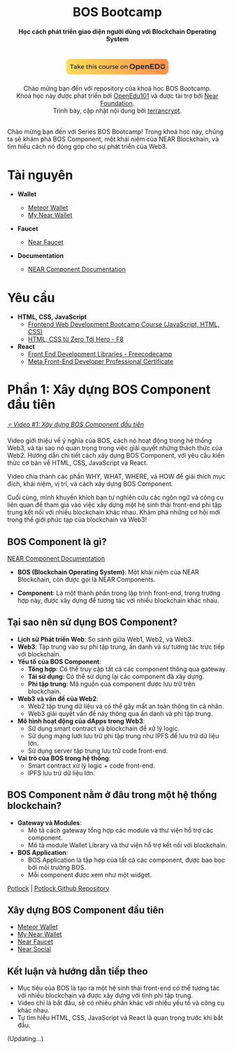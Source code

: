 <div align="center">

<h1>BOS Bootcamp</h1>
<strong>Học cách phát triển giao diện người dùng với Blockchain Operating System</strong>
<p align="center">
    <br />
    <a href="https://www.openedu101.com/">
        <img src=".github/images/takethiscourse.png" width="242.3" alt=""/></a>
    <br />
</p>
Chào mừng bạn đến với repository của khoá học BOS Bootcamp. <br/> Khoá học này được phát triển bởi <a href="https://www.openedu101.com/">OpenEdu101</a> và được tài trợ bởi <a href="https://near.org/">Near Foundation</a>. <br> Trình bày, cập nhật nội dung bởi
<a href="https://www.youtube.com/channel/UC0QESw8LTPb841qcABmOsvA">terrancrypt</a>.
</div>

<br/>

Chào mừng bạn đến với Series BOS Bootcamp! Trong khoá học này, chúng ta sẽ khám phá BOS Component, một khái niệm của NEAR Blockchain, và tìm hiểu cách nó đóng góp cho sự phát triển của Web3. 

# Tài nguyên

- **Wallet**
  - [Meteor Wallet](https://meteorwallet.app/)
  - [My Near Wallet](https://www.mynearwallet.com/)

- **Faucet**
  - [Near Faucet](https://near-faucet.io/)

- **Documentation**
  - [NEAR Component Documentation](https://docs.near.org/bos/tutorial/quickstart)

# Yêu cầu

- **HTML, CSS, JavaScript**
  - [Frontend Web Development Bootcamp Course (JavaScript, HTML, CSS)](https://www.youtube.com/watch?v=zJSY8tbf_ys)
  - [HTML, CSS từ Zero Tới Hero - F8](https://www.youtube.com/watch?v=R6plN3FvzFY&list=PL_-VfJajZj0U9nEXa4qyfB4U5ZIYCMPlz)
- **React**
  - [Front End Development Libraries - Freecodecamp](https://www.freecodecamp.org/learn/front-end-development-libraries/)
  - [Meta Front-End Developer Professional Certificate](https://www.coursera.org/professional-certificates/meta-front-end-developer)

# Phần 1: Xây dựng BOS Component đầu tiên
_[⭐️ Video #1: Xây dựng BOS Component đầu tiên](https://youtu.be/VU-E30-urYI)_

Video giới thiệu về ý nghĩa của BOS, cách nó hoạt động trong hệ thống Web3, và tại sao nó quan trọng trong việc giải quyết những thách thức của Web2. Hướng dẫn chi tiết cách xây dựng BOS Component, với yêu cầu kiến thức cơ bản về HTML, CSS, JavaScript và React. 

Video chia thành các phần WHY, WHAT, WHERE, và HOW để giải thích mục đích, khái niệm, vị trí, và cách xây dựng BOS Component.

Cuối cùng, mình khuyến khích bạn tự nghiên cứu các ngôn ngữ và công cụ liên quan để tham gia vào việc xây dựng một hệ sinh thái front-end phi tập trung kết nối với nhiều blockchain khác nhau. Khám phá những cơ hội mới trong thế giới phức tạp của blockchain và Web3!

## BOS Component là gì?
[NEAR Component Documentation](https://docs.near.org/bos/tutorial/quickstart)

- **BOS (Blockchain Operating System)**: Một khái niệm của NEAR Blockchain, còn được gọi là NEAR Components.

- **Component**: Là một thành phần trong lập trình front-end, trong trường hợp này, được xây dựng để tương tác với nhiều blockchain khác nhau.

## Tại sao nên sử dụng BOS Component?
- **Lịch sử Phát triển Web**: So sánh giữa Web1, Web2, và Web3.
- **Web3**: Tập trung vào sự phi tập trung, ẩn danh và sự tương tác trực tiếp với blockchain.
- **Yếu tố của BOS Component**:
  - **Tổng hợp**: Có thể truy cập tất cả các component thông qua gateway.
  - **Tái sử dụng**: Có thể sử dụng lại các component đã xây dựng.
  - **Phi tập trung**: Mã nguồn của component được lưu trữ trên blockchain.
- **Web3 và vấn đề của Web2**:
  - Web2 tập trung dữ liệu và có thể gây mất an toàn thông tin cá nhân.
  - Web3 giải quyết vấn đề này thông qua ẩn danh và phi tập trung.
- **Mô hình hoạt động của dApps trong Web3**:
  - Sử dụng smart contract và blockchain để xử lý logic.
  - Sử dụng mạng lưới lưu trữ phi tập trung như IPFS để lưu trữ dữ liệu lớn.
  - Sử dụng server tập trung lưu trữ code front-end.
- **Vai trò của BOS trong hệ thống**:
  - Smart contract xử lý logic + code front-end.
  - IPFS lưu trữ dữ liệu lớn.

## BOS Component nằm ở đâu trong một hệ thống blockchain?

- **Gateway và Modules**:
  - Mô tả cách gateway tổng hợp các module và thư viện hỗ trợ các component.
  - Mô tả module Wallet Library và thư viện hỗ trợ kết nối với blockchain.
- **BOS Application**:
  - BOS Application là tập hợp của tất cả các component, được bao bọc bởi môi trường BOS.
  - Mỗi component được xem như một widget.

[Potlock](https://near.org/potlock.near/widget/Index) | [Potlock Github Repository](https://github.com/PotLock/bos-app)

## Xây dựng BOS Component đầu tiên
- [Meteor Wallet](https://meteorwallet.app/)
- [My Near Wallet](https://www.mynearwallet.com/)
- [Near Faucet](https://near-faucet.io/)
- [Near Social](https://near.social/)

## Kết luận và hướng dẫn tiếp theo
- Mục tiêu của BOS là tạo ra một hệ sinh thái front-end có thể tương tác với nhiều blockchain và được xây dựng với tính phi tập trung.
- Video chỉ là bắt đầu, sẽ có nhiều phần khác với nhiều yếu tố và công cụ khác nhau.
- Tự tìm hiểu HTML, CSS, JavaScript và React là quan trọng trước khi bắt đầu.

(Updating...)
 